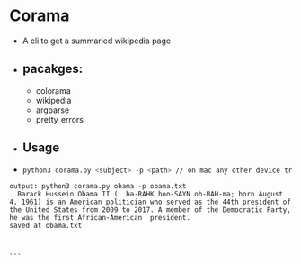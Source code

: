 # Corama

- A cli to get a summaried wikipedia page

- ## pacakges:

  - colorama
  - wikipedia
  - argparse
  - pretty_errors

- ## Usage
- ```zsh
  python3 corama.py <subject> -p <path> // on mac any other device try python

  ```

````
output: python3 corama.py obama -p obama.txt
  Barack Hussein Obama II (  bə-RAHK hoo-SAYN oh-BAH-mə; born August 4, 1961) is an American politician who served as the 44th president of the United States from 2009 to 2017. A member of the Democratic Party, he was the first African-American  president.
saved at obama.txt



```
````
